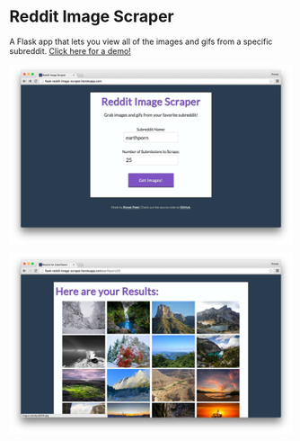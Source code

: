 # Reddit Image Scraper
A Flask app that lets you view all of the images and gifs from a specific subreddit. [Click here for a demo!](http://flask-reddit-image-scraper.herokuapp.com/)

![Main site with form](assets/form.jpg)

![Results page](assets/results.jpg)